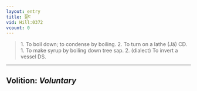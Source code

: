 ```yaml
---
layout: entry
title: སྒོར་
vid: Hill:0372
vcount: 0
---
```

> 1\. To boil down; to condense by boiling\. 2\. To turn on a lathe (Jä) CD\. 1\. To make syrup by boiling down tree sap\. 2\. (dialect) To invert a vessel DS\.

---
Volition: _Voluntary_
---

